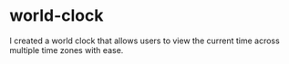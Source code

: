 # world-clock
I created a world clock that allows users to view the current time across multiple time zones  with ease. 
